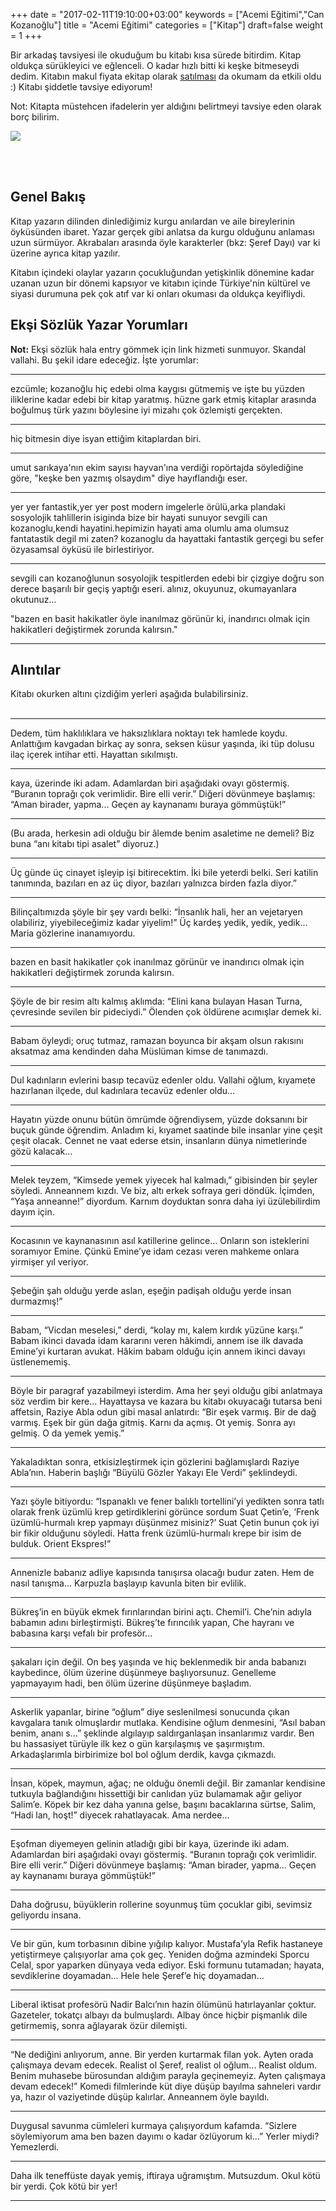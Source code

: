+++
date = "2017-02-11T19:10:00+03:00"
keywords = ["Acemi Eğitimi","Can Kozanoğlu"]
title = "Acemi Eğitimi"
categories = ["Kitap"]
draft=false
weight = 1
+++

Bir arkadaş tavsiyesi ile okuduğum bu kitabı kısa sürede bitirdim. Kitap oldukça sürükleyici ve 
eğlenceli. O kadar hızlı bitti ki keşke bitmeseydi dedim. Kitabın makul fiyata ekitap olarak [satılması](http://www.idefix.com/ekitap/acemi-egitimi) da
okumam da etkili oldu :) Kitabı şiddetle tavsiye ediyorum!

Not: Kitapta müstehcen ifadelerin yer aldığını belirtmeyi tavsiye eden olarak borç bilirim.


<img src="/img/acemi_egitimi.jpg"/>

<!--more-->
<br></br>

## Genel Bakış

Kitap yazarın dilinden dinlediğimiz kurgu anılardan ve aile bireylerinin öyküsünden ibaret. Yazar gerçek
gibi anlatsa da kurgu olduğunu anlaması uzun sürmüyor. Akrabaları arasında öyle karakterler (bkz: Şeref Dayı) var ki üzerine ayrıca kitap yazılır.

Kitabın içindeki olaylar yazarın çocukluğundan yetişkinlik dönemine kadar uzanan uzun bir dönemi kapsıyor ve kitabın içinde Türkiye'nin kültürel ve siyasi durumuna pek çok atıf var ki onları okuması da oldukça keyifliydi.

## Ekşi Sözlük Yazar Yorumları

**Not:** Ekşi sözlük hala entry gömmek için link hizmeti sunmuyor. Skandal vallahi. Bu şekil idare edeceğiz. İşte yorumlar:

***
ezcümle; kozanoğlu hiç edebi olma kaygısı gütmemiş ve işte bu yüzden iliklerine kadar edebi bir kitap yaratmış. hüzne gark etmiş kitaplar arasında boğulmuş türk yazını böylesine iyi mizahı çok özlemişti gerçekten. 
***
hiç bitmesin diye isyan ettiğim kitaplardan biri.
***
umut sarıkaya'nın ekim sayısı hayvan'ına verdiği ropörtajda söylediğine göre, "keşke ben yazmış olsaydım" diye hayıflandığı eser.
***
yer yer fantastik,yer yer post modern imgelerle örülü,arka plandaki sosyolojik tahlillerin isiginda bize bir hayati sunuyor sevgili can kozanoglu,kendi hayatini.hepimizin hayati ama olumlu ama olumsuz fantatastik degil mi zaten? kozanoglu da hayattaki fantastik gerçegi bu sefer özyasamsal öyküsü ile birlestiriyor.
***
sevgili can kozanoğlunun sosyolojik tespitlerden edebi bir çizgiye doğru son derece başarılı bir geçiş yaptığı eseri. alınız, okuyunuz, okumayanlara okutunuz...

"bazen en basit hakikatler öyle inanılmaz görünür ki, inandırıcı olmak için hakikatleri değiştirmek zorunda kalırsın."
***


## Alıntılar

Kitabı okurken altını çizdiğim yerleri aşağıda bulabilirsiniz.
<br><br>

***
Dedem, tüm haklılıklara ve haksızlıklara noktayı tek hamlede koydu. Anlattığım kavgadan birkaç ay sonra, seksen küsur yaşında, iki tüp dolusu ilaç içerek intihar etti. Hayattan sıkılmıştı.
***
kaya, üzerinde iki adam. Adamlardan biri aşağıdaki ovayı göstermiş. “Buranın toprağı çok verimlidir. Bire elli verir.” Diğeri dövünmeye başlamış: “Aman birader, yapma... Geçen ay kaynanamı buraya gömmüştük!”
***
(Bu arada, herkesin adi olduğu bir âlemde benim asaletime ne demeli? Biz buna “anı kitabı tipi asalet” diyoruz.)
***
Üç günde üç cinayet işleyip işi bitirecektim. İki bile yeterdi belki. Seri katilin tanımında, bazıları en az üç diyor, bazıları yalnızca birden fazla diyor.”
***
Bilinçaltımızda şöyle bir şey vardı belki: “İnsanlık hali, her an vejetaryen olabiliriz, yiyebileceğimiz kadar yiyelim!” Üç kardeş yedik, yedik, yedik... Maria gözlerine inanamıyordu.
***
bazen en basit hakikatler çok inanılmaz görünür ve inandırıcı olmak için hakikatleri değiştirmek zorunda kalırsın.
***
Şöyle de bir resim altı kalmış aklımda: “Elini kana bulayan Hasan Turna, çevresinde sevilen bir pideciydi.” Ölenden çok öldürene acımışlar demek ki.
***
Babam öyleydi; oruç tutmaz, ramazan boyunca bir akşam olsun rakısını aksatmaz ama kendinden daha Müslüman kimse de tanımazdı.
***
Dul kadınların evlerini basıp tecavüz edenler oldu. Vallahi oğlum, kıyamete hazırlanan ilçede, dul kadınlara tecavüz edenler oldu...
***
Hayatın yüzde onunu bütün ömrümde öğrendiysem, yüzde doksanını bir buçuk günde öğrendim. Anladım ki, kıyamet saatinde bile insanlar yine çeşit çeşit olacak. Cennet ne vaat ederse etsin, insanların dünya nimetlerinde gözü kalacak...
***
Melek teyzem, “Kimsede yemek yiyecek hal kalmadı,” gibisinden bir şeyler söyledi. Anneannem kızdı. Ve biz, altı erkek sofraya geri döndük. İçimden, “Yaşa anneanne!” diyordum. Karnım doyduktan sonra daha iyi üzülebilirdim dayım için.
***
Kocasının ve kaynanasının asıl katillerine gelince... Onların son isteklerini soramıyor Emine. Çünkü Emine’ye idam cezası veren mahkeme onlara yirmişer yıl veriyor.
***
Şebeğin şah olduğu yerde aslan, eşeğin padişah olduğu yerde insan durmazmış!”
***
Babam, “Vicdan meselesi,” derdi, “kolay mı, kalem kırdık yüzüne karşı.” Babam ikinci davada idam kararını veren hâkimdi, annem ise ilk davada Emine’yi kurtaran avukat. Hâkim babam olduğu için annem ikinci davayı üstlenememiş.
***
Böyle bir paragraf yazabilmeyi isterdim. Ama her şeyi olduğu gibi anlatmaya söz verdim bir kere... Hayattaysa ve kazara bu kitabı okuyacağı tutarsa beni affetsin, Raziye Abla odun gibi masal anlatırdı: “Bir eşek varmış. Bir de dağ varmış. Eşek bir gün dağa gitmiş. Karnı da açmış. Ot yemiş. Sonra ayı gelmiş. O da yemek yemiş.”
***
Yakaladıktan sonra, etkisizleştirmek için gözlerini bağlamışlardı Raziye Abla’nın. Haberin başlığı “Büyülü Gözler Yakayı Ele Verdi” şeklindeydi.
***
Yazı şöyle bitiyordu: “Ispanaklı ve fener balıklı tortellini’yi yedikten sonra tatlı olarak frenk üzümlü krep getirdiklerini görünce sordum Suat Çetin’e, ‘Frenk üzümlü-hurmalı krep yapmayı düşünmez misiniz?’ Suat Çetin bunun çok iyi bir fikir olduğunu söyledi. Hatta frenk üzümlü-hurmalı krepe bir isim de bulduk. Orient Ekspres!”
***
Annenizle babanız adliye kapısında tanışırsa olacağı budur zaten. Hem de nasıl tanışma... Karpuzla başlayıp kavunla biten bir evlilik.
***
Bükreş’in en büyük ekmek fırınlarından birini açtı. Chemil’i. Che’nin adıyla babamın adını birleştirmişti. Bükreş’te fırıncılık yapan, Che hayranı ve babasına karşı vefalı bir profesör...
***
şakaları için değil. On beş yaşında ve hiç beklenmedik bir anda babanızı kaybedince, ölüm üzerine düşünmeye başlıyorsunuz. Genelleme yapmayayım hadi, ben ölüm üzerine düşünmeye başladım.
***
Askerlik yapanlar, birine “oğlum” diye seslenilmesi sonucunda çıkan kavgalara tanık olmuşlardır mutlaka. Kendisine oğlum denmesini, “Asıl baban benim, ananı s...” şeklinde algılayıp saldırganlaşan insanlarımız vardır. Ben bu hassasiyet türüyle ilk kez o gün karşılaşmış ve şaşırmıştım. Arkadaşlarımla birbirimize bol bol oğlum derdik, kavga çıkmazdı.
***
İnsan, köpek, maymun, ağaç; ne olduğu önemli değil. Bir zamanlar kendisine tutkuyla bağlandığını hissettiği bir canlıdan yüz bulamamak ağır geliyor Salim’e. Köpek bir kez daha yanına gelse, başını bacaklarına sürtse, Salim, “Hadi lan, hoşt!” diyecek rahatlayacak. Ama nerdee...
***
Eşofman diyemeyen gelinin atladığı gibi bir kaya, üzerinde iki adam. Adamlardan biri aşağıdaki ovayı göstermiş. “Buranın toprağı çok verimlidir. Bire elli verir.” Diğeri dövünmeye başlamış: “Aman birader, yapma... Geçen ay kaynanamı buraya gömmüştük!”
***
Daha doğrusu, büyüklerin rollerine soyunmuş tüm çocuklar gibi, sevimsiz geliyordu insana.
***
Ve bir gün, kum torbasının dibine yığılıp kalıyor. Mustafa’yla Refik hastaneye yetiştirmeye çalışıyorlar ama çok geç. Yeniden doğma azmindeki Sporcu Celal, spor yaparken dünyaya veda ediyor. Eski formunu tutamadan; hayata, sevdiklerine doyamadan... Hele hele Şeref’e hiç doyamadan...
***
Liberal iktisat profesörü Nadir Balcı’nın hazin ölümünü hatırlayanlar çoktur. Gazeteler, tokatçı albayı da bulmuşlardı. Albay önce hiçbir pişmanlık dile getirmemiş, sonra ağlayarak özür dilemişti.
***
“Ne dediğini anlıyorum, anne. Bir yerden kurtarmak filan yok. Ayten orada çalışmaya devam edecek. Realist ol Şeref, realist ol oğlum... Realist oldum. Benim muhasebe bürosundan aldığım parayla geçinemeyiz. Ayten çalışmaya devam edecek!” Komedi filmlerinde küt diye düşüp bayılma sahneleri vardır ya, hazır ol vaziyetinde düşüp kalırlar. Anneannem öyle bayıldı.
***
Duygusal savunma cümleleri kurmaya çalışıyordum kafamda. “Sizlere söylemiyorum ama ben bazen dayımı o kadar özlüyorum ki...” Yerler miydi? Yemezlerdi.
***
Daha ilk teneffüste dayak yemiş, iftiraya uğramıştım. Mutsuzdum. Okul kötü bir yerdi. Çok kötü bir yer!
***
